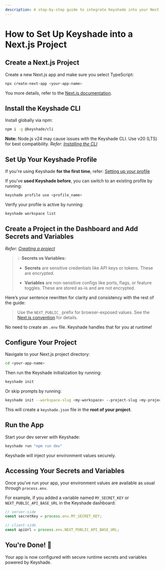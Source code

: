 ```yaml
---
description: A step-by-step guide to integrate Keyshade into your Next.js app for managing secrets and environment variables — a drop-in replacement for .env files.
---
```


# How to Set Up Keyshade into a Next.js Project

## Create a Next.js Project

Create a new Next.js app and make sure you select TypeScript:

```bash
npx create-next-app <your-app-name>
```

You more details, refer to the [Next.js documentation](https://nextjs.org/docs/app/api-reference/cli/create-next-app).

## Install the Keyshade CLI

Install globally via npm:

```bash
npm i -g @keyshade/cli
```
**Note:** Node.js v24 may cause issues with the Keyshade CLI. Use v20 (LTS) for best compatibility.
*Refer: [Installing the CLI](/docs/getting-started/installing-the-cli)*

## Set Up Your Keyshade Profile

If you're using Keyshade **for the first time**, refer: [Setting up your profile](/docs/getting-started/setting-up-your-profile)

If you've **used Keyshade before**, you can switch to an existing profile by running:

```bash
keyshade profile use <profile_name>
```

Verify your profile is active by running:
```bash
keyshade workspace list
```

## Create a Project in the Dashboard and Add Secrets and Variables

*Refer: [Creating a project](/docs/getting-started/adding-your-first-secret-and-variable)*

> 💡 **Secrets vs Variables:**
>
> * **Secrets** are sensitive credentials like API keys or tokens. These are encrypted.
>
> * **Variables** are non-sensitive configs like ports, flags, or feature toggles. These are stored as-is and are not encrypted.

Here’s your sentence rewritten for clarity and consistency with the rest of the guide:

> Use the `NEXT_PUBLIC_` prefix for browser-exposed values. See the [Next.js convention](https://nextjs.org/docs/app/guides/environment-variables#bundling-environment-variables-for-the-browser) for details.

No need to create an `.env` file. Keyshade handles that for you at runtime!

## Configure Your Project

Navigate to your Next.js project directory:

```bash
cd <your-app-name>
```

Then run the Keyshade initialization by running:

```bash
keyshade init
```
Or skip prompts by running:

```bash
keyshade init --workspace-slug <my-workspace> --project-slug <my-project> --environment-slug <my-environment> --private-key <my-private-key>
```

This will create a `keyshade.json` file in the **root of your project**.

## Run the App

Start your dev server with Keyshade:
```bash
keyshade run "npm run dev"
```
Keyshade will inject your environment values securely.

## Accessing Your Secrets and Variables

Once you've run your app, your environment values are available as usual through `process.env`.

For example, if you added a variable named `MY_SECRET_KEY` or `NEXT_PUBLIC_API_BASE_URL` in the Keyshade dashboard:

```typescript
// server-side
const secretKey = process.env.MY_SECRET_KEY;

// client-side
const apiUrl = process.env.NEXT_PUBLIC_API_BASE_URL;
```

## You're Done! 🎊

Your app is now configured with secure runtime secrets and variables powered by Keyshade.